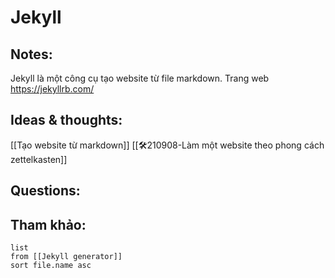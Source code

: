 # Jekyll

## Notes:
Jekyll là một công cụ tạo website từ file markdown.
Trang web https://jekyllrb.com/

## Ideas & thoughts:
[[Tạo website từ markdown]]
[[🛠️210908-Làm một website theo phong cách zettelkasten]]

## Questions:


## Tham khảo:
```dataview
list
from [[Jekyll generator]]
sort file.name asc
```